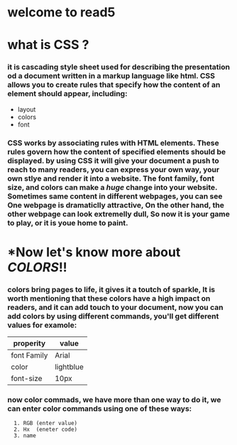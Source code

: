 # welcome to read5

# what is CSS ?
### it is cascading style sheet used for describing the presentation od a document written in a markup language like **html**. CSS allows you to create rules that specify how the content of an element should appear, including:
- layout
- colors
- font

### CSS works by associating rules with HTML elements. These rules govern how the content of specified elements should be displayed. by using CSS it will give your document a push to reach to many readers, you can express your own way, your own stlye and render it into a website. The font family, font size, and colors can make a *huge* change into your website. Sometimes same content in different webpages, you can see One webpage is dramaticlly attractive, On the other hand, the other webpage can look extremelly dull,  So now it is your game to play, or it is youe home to paint. 

# *Now let's know more about *COLORS*!! 
### colors bring pages to life, it gives it a toutch of sparkle, It is worth mentioning that these colors have a high **impact** on readers, and it can add touch to your document, now you can add colors by using different  commands, you'll get different values for examole:

|properity  | value   |
|-----------|---------|
|font Family| Arial   |
| color     |lightblue|
|font-size  | 10px    |

### now color commads, we have more than one way to do it, we can enter color commands using one of these ways:
      1. RGB (enter value)
      2. Hx  (eneter code)
      3. name 

